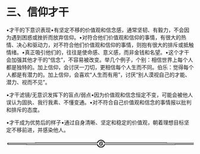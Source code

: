 # 三、信仰才干

•才干的下意识表现•有坚定不移的价值观和信念感，通常坚韧、有毅力，不会因为遇到困惑或挫折而放弃信仰。•对符合他们价值观和信仰的事情，有很大的热情、决心和驱动力，对不符合他们价值观和信仰的事情，则抱有很大的排斥或抵触情绪。•真正吸引他们的，往往是使命感、意义感，而非金钱和名望。•这个才干会加强其他才干的“信念”，不容易被改变。举几个例子，个别：相信世界上每个人都是独特的。加上信仰，会讨厌一刀切，更相信每个人生而不同。伯乐：觉得每个人都是有潜力的。加上信仰，会喜欢“人生而有用”，讨厌“别人漠视自己的才能、潜力、视而不见”。

•才干滤镜/无意识发挥下的盲点/弱点•因为价值观和信念恒定不变，可能会被他人误认为固执、我行我素、不懂变通。•对不符合自己价值观和信念的事情报以批判和排斥的态度。

•才干成为优势后的样子•通过自身清晰、坚定和稳定的价值观，朝着理想目标坚定不移前进，并感染他人。

![](img/6c7de331872a8117bb5e80b7aec8953a.png)